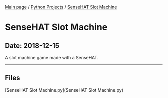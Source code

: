 [Main page](/) / [Python Projects](/python) / [SenseHAT Slot Machine](/python/2018-12-15_SenseHAT_Slot_Machine)

# SenseHAT Slot Machine

## Date: 2018-12-15

A slot machine game made with a SenseHAT.

-----

## Files

[SenseHAT Slot Machine.py](SenseHAT Slot Machine.py)